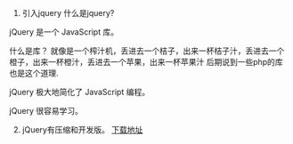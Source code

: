 1. 引入jquery
什么是jquery?

jQuery 是一个 JavaScript 库。

什么是库？
就像是一个榨汁机，丢进去一个桔子，出来一杯桔子汁，丢进去一个橙子，出来一杯橙汁，丢进去一个苹果，出来一杯苹果汁
后期说到一些php的库也是这个道理.

jQuery 极大地简化了 JavaScript 编程。

jQuery 很容易学习。

2. jQuery有压缩和开发版。
[下载地址](https://jquery.com/download/)
